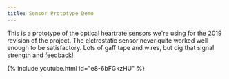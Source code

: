 ```yaml
---
title: Sensor Prototype Demo
---
```


This is a prototype of the optical heartrate sensors we're using for the 2019 revision of the project. The elctrostatic sensor never quite worked well enough to be satisfactory. Lots of gaff tape and wires, but dig that signal strength and feedback!

{% include youtube.html id="e8-6bFGkzHU" %}


